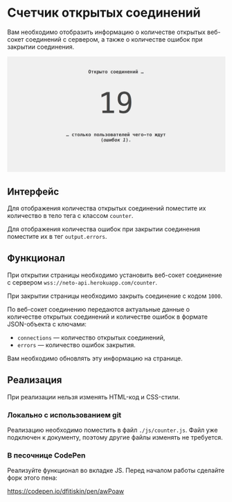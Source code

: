 Счетчик открытых соединений
===

Вам необходимо отобразить информацию о количестве открытых веб-сокет соединений с сервером, а также о количестве ошибок при закрытии соединения.

![Счетчик](./res/preview.png)

## Интерфейс

Для отображения количества открытых соединений поместите их количество в тело тега с классом `counter`.

Для отображения количества ошибок при закрытии соединения поместите их в тег `output.errors`.

## Функционал

При открытии страницы необходимо установить веб-сокет соединение с сервером `wss://neto-api.herokuapp.com/counter`.

При закрытии страницы необходимо закрыть соединение с кодом `1000`.

По веб-сокет соединению передаются актуальные данные о количестве открытых соединений и количестве ошибок в формате JSON-объекта с ключами:
- `connections` — количество открытых соединений,
- `errors` — количество ошибок закрытия.

Вам необходимо обновлять эту информацию на странице.

## Реализация

При реализации нельзя изменять HTML-код и CSS-стили.

### Локально с использованием git

Реализацию необходимо поместить в файл `./js/counter.js`. Файл уже подключен к документу, поэтому другие файлы изменять не требуется.

### В песочнице CodePen

Реализуйте функционал во вкладке JS. Перед началом работы сделайте форк этого пена:

https://codepen.io/dfitiskin/pen/awPoaw
